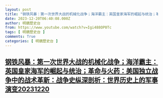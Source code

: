 ```yaml
---
layout: post
title: "钢铁风暴：第一次世界大战的机械化战争；海洋霸主：英国皇家海军的崛起与统治；革命与火药：美国独立战争中的战术革新：战争史纵深剖析：世界历史上的军事演变20231220"
date: 2023-12-20T06:40:08.000Z
author: 明鏡歷史台
from: https://www.youtube.com/watch?v=Igi488OP0Tc
tags: [ 明鏡歷史台 ]
comments: True
categories: [ 明鏡歷史台 ]
---
```

<!--1703054408000-->
[钢铁风暴：第一次世界大战的机械化战争；海洋霸主：英国皇家海军的崛起与统治；革命与火药：美国独立战争中的战术革新：战争史纵深剖析：世界历史上的军事演变20231220](https://www.youtube.com/watch?v=Igi488OP0Tc)
------

<div>

</div>
